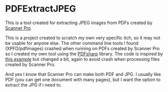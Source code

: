 # PDFExtractJPEG
This is a tool created for extracting JPEG images from PDFs created
by [Scanner Pro](https://readdle.com/products/scannerpro)

This is a project created to scratch my own very specific itch, so it
may not be usable for anyone else. The other command line tools I found
(XPFD/pdfimages) crashed when running on PDFs created by Scanner Pro so
I created my own tool using the [PDFsharp](http://www.pdfsharp.net) library.
The code is inspired by [this example](http://www.pdfsharp.net/wiki/ExportImages-sample.ashx)
but changed a bit, again to avoid crash when processing files created by Scanner Pro.

And yes I know that Scanner Pro can make both PDF and JPG. I usually like PDF
(you can get one document with many pages), but I want the option to extract
the JPG if i need to.








